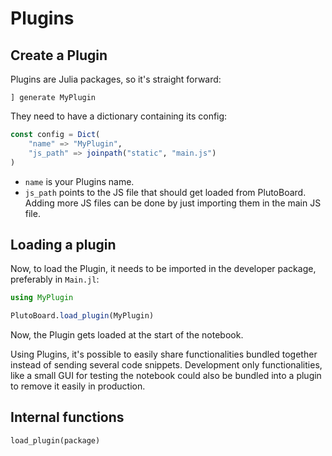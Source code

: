 # Plugins

## Create a Plugin
Plugins are Julia packages, so it's straight forward:
```
] generate MyPlugin
```

They need to have a dictionary containing its config:
```Julia
const config = Dict(
    "name" => "MyPlugin",
    "js_path" => joinpath("static", "main.js")
)
```
- `name` is your Plugins name.
- `js_path` points to the JS file that should get loaded from PlutoBoard. Adding more JS files can be done by just importing them in the main JS file.

## Loading a plugin

Now, to load the Plugin, it needs to be imported in the developer package, preferably in `Main.jl`:
```Julia
using MyPlugin

PlutoBoard.load_plugin(MyPlugin)
```

Now, the Plugin gets loaded at the start of the notebook.

Using Plugins, it's possible to easily share functionalities bundled together instead of sending several code snippets.
Development only functionalities, like a small GUI for testing the notebook could also be bundled into a plugin to remove it easily in production.

## Internal functions

```@docs
load_plugin(package)
```
